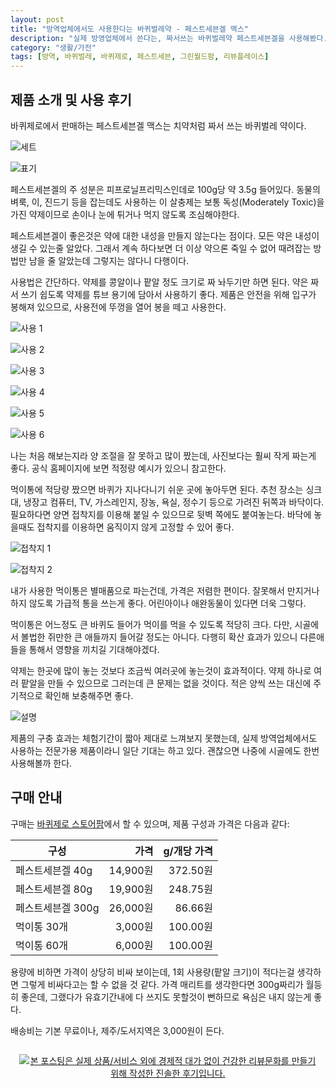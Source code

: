 ```yaml
---
layout: post
title: "방역업체에서도 사용한다는 바퀴벌레약 - 페스트세븐겔 맥스"
description: "실제 방영업체에서 쓴다는, 짜서쓰는 바퀴벌레약 페스트세븐겔을 사용해봤다."
category: "생활/가전"
tags: [방역, 바퀴벌레, 바퀴제로, 페스트세븐, 그린월드팜, 리뷰플레이스]
---
```


## 제품 소개 및 사용 후기

바퀴제로에서 판매하는 페스트세븐겔 맥스는
치약처럼 짜서 쓰는 바퀴벌레 약이다.

![세트](https://lh3.googleusercontent.com/-UrVVFad-AqYSntIsVO3dpQq6nqVUNC-H6YJny9OSANvBvlg7wX0up1KiEZ3adeil4dFh-jYn672qA=s640)

![표기](https://lh3.googleusercontent.com/rcCknzwgLylwJbCmLuGSD_4uFFcyZAMVKR4fnYdflYp6NQ2L9lwrLsUyQowapXEh3Lpn4McgCxAYGw=s640)

페스트세븐겔의 주 성분은 피프로닐프리믹스인데로 100g당 약 3.5g 들어있다.
동물의 벼룩, 이, 진드기 등을 잡는데도 사용하는 이 살충제는
보통 독성(Moderately Toxic)을 가진 약제이므로
손이나 눈에 튀거나 먹지 않도록 조심해야한다.

페스트세븐겔이 좋은것은 약에 대한 내성을 만들지 않는다는 점이다.
모든 약은 내성이 생길 수 있는줄 알았다.
그래서 계속 하다보면 더 이상 약으론 죽일 수 없어 때려잡는 방법만 남을 줄 알았는데
그렇지는 않다니 다행이다.

사용법은 간단하다.
약제를 콩알이나 팥알 정도 크기로 짜 놔두기만 하면 된다.
약은 짜서 쓰기 쉽도록 약제를 튜브 용기에 담아서 사용하기 좋다.
제품은 안전을 위해 입구가 봉해져 있으므로, 사용전에 뚜껑을 열어 봉을 떼고 사용한다.

![사용 1](https://lh3.googleusercontent.com/YUG4R3G8hpPd1_3TLn0MQ2GiTbtPlVObKwxfpuI2dshwERXC2QMIFrVAEZxv9lWfZ5m1RRoFpHlF2g=s640)

![사용 2](https://lh3.googleusercontent.com/APBfTOcISqal3nIqsa8tD5-w5FGsrPlAnhTgT9ZAOWHJTri-iNZRXfD0yaltY5STlcUvvmrFQjQaBQ=s640)

![사용 3](https://lh3.googleusercontent.com/spsyrahYQVSCNuwrtsIbprTBAjpGXTQnE7XX5dUY-88Wti5agF4PL97diHlKcP2aYkCTeRIHymzJVg=s640)

![사용 4](https://lh3.googleusercontent.com/7zhcPwbHumZhMycbblXxuVn-XdKzQuvk2Bu8Di9ElSHpKazwUcagzKrsiZqH62N75TsyxPvQhAurlA=s640)

![사용 5](https://lh3.googleusercontent.com/pIB5-wra-LxBomAStSDgRC1vycCJL2qxc2px0Gfo7fjs5ag5bRcCGLV_EXG2JDiG6MzXXg5Rm5whQg=s640)

![사용 6](https://lh3.googleusercontent.com/Sv2n1HIE0Etey3G8dU-exLtoLsob0pqLQuyM7Snt_Z8XfQnEDH4fsCFRV4kHuNkkjJ8nVGiy_EDUHA=s640)

나는 처음 해보는지라 양 조절을 잘 못하고 많이 짰는데, 사진보다는 훨씨 작게 짜는게 좋다.
공식 홈페이지에 보면 적정량 예시가 있으니 참고한다.

먹이통에 적당량 짰으면 바퀴가 지나다니기 쉬운 곳에 놓아두면 된다.
추천 장소는 싱크대, 냉장고 컴퓨터, TV, 가스레인지, 장농, 욕실, 정수기 등으로 가려진 뒤쪽과 바닥이다.
필요하다면 양면 접착지를 이용해 붙일 수 있으므로 뒷벽 쪽에도 붙여놓는다.
바닥에 놓을때도 접착지를 이용하면 움직이지 않게 고정할 수 있어 좋다.

![접착지 1](https://lh3.googleusercontent.com/MK6ithADkphSxr-K766vhLKkaWrM-V5ptALsWDF4r6cLEDPfcyY-Vx1feFFWHwo1T3jrF8Ff1pds9Q=s640)

![접착지 2](https://lh3.googleusercontent.com/9V61AtlymE_qCjkZyYElGBxxxepdk72rBH2JUMNFwiOn7gvs0mFUA5XiPpZHlYhq79LNPZ0KjXUuAw=s640)

내가 사용한 먹이통은 별매품으로 파는건데, 가격은 저렴한 편이다.
잘못해서 만지거나 하지 않도록 가급적 통을 쓰는게 좋다.
어린아이나 애완동물이 있다면 더욱 그렇다.

먹이통은 어느정도 큰 바퀴도 들어가 먹이를 먹을 수 있도록 적당히 크다.
다만, 시골에서 볼법한 쥐만한 큰 애들까지 들어갈 정도는 아니다.
다행히 확산 효과가 있으니 다른애들을 통해서 영향을 끼치길 기대해야겠다.

약제는 한곳에 많이 놓는 것보다 조금씩 여러곳에 놓는것이 효과적이다.
약제 하나로 여러 팥알을 만들 수 있으므로 그러는데 큰 문제는 없을 것이다.
적은 양씩 쓰는 대신에 주기적으로 확인해 보충해주면 좋다.

![설명](https://lh3.googleusercontent.com/wC0EyDYrb-G45aLPGfDq5IxIdhygHZtQUlGYzw9EgoaaiP4-P95TcH9LQPn7j52FJmAuVwuhMMYfOA=s640)

제품의 구충 효과는 체험기간이 짧아 제대로 느껴보지 못했는데,
실제 방역업체에서도 사용하는 전문가용 제품이라니 일단 기대는 하고 있다.
괜찮으면 나중에 시골에도 한번 사용해볼까 한다.



## 구매 안내

구매는 [바퀴제로 스토어팜](http://storefarm.naver.com/bqz/products/404874009)에서 할 수 있으며,
제품 구성과 가격은 다음과 같다:

구성              | 가격     | g/개당 가격
------------------|---------:|-----------:
페스트세븐겔 40g  | 14,900원 | 372.50원
페스트세븐겔 80g  | 19,900원 | 248.75원
페스트세븐겔 300g | 26,000원 |  86.66원
먹이통 30개       |  3,000원 | 100.00원
먹이통 60개       |  6,000원 | 100.00원

용량에 비하면 가격이 상당히 비싸 보이는데,
1회 사용량(팥알 크기)이 적다는걸 생각하면 그렇게 비싸다고는 할 수 없을 것 같다.
가격 매리트를 생각한다면 300g짜리가 월등히 좋은데,
그랬다가 유효기간내에 다 쓰지도 못할것이 뻔하므로 욕심은 내지 않는게 좋다.

배송비는 기본 무료이나,
제주/도서지역은 3,000원이 든다.



<div style="text-align: center; padding: 1em;"><a href="http://reviewplace.co.kr/detail.php?number=10064" target="_blank"><img src="http://reviewplace.co.kr/blog_traffic.php?key=MTAwNjR8cmV6bm9h" border="0" alt="본 포스팅은 실제 상품/서비스 외에 경제적 대가 없이 건강한 리뷰문화를 만들기 위해 작성한 진솔한 후기입니다."></a></div>

